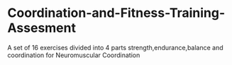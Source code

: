 # Coordination-and-Fitness-Training-Assesment
A set of 16 exercises divided into 4 parts strength,endurance,balance and coordination for Neuromuscular Coordination
